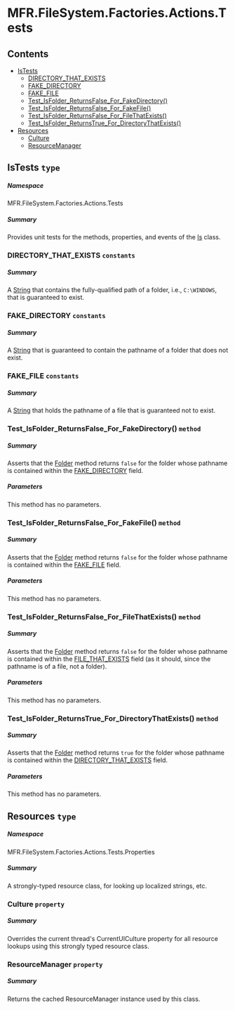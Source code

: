 <a name='assembly'></a>
# MFR.FileSystem.Factories.Actions.Tests

## Contents

- [IsTests](#T-MFR-FileSystem-Factories-Actions-Tests-IsTests 'MFR.FileSystem.Factories.Actions.Tests.IsTests')
  - [DIRECTORY_THAT_EXISTS](#F-MFR-FileSystem-Factories-Actions-Tests-IsTests-DIRECTORY_THAT_EXISTS 'MFR.FileSystem.Factories.Actions.Tests.IsTests.DIRECTORY_THAT_EXISTS')
  - [FAKE_DIRECTORY](#F-MFR-FileSystem-Factories-Actions-Tests-IsTests-FAKE_DIRECTORY 'MFR.FileSystem.Factories.Actions.Tests.IsTests.FAKE_DIRECTORY')
  - [FAKE_FILE](#F-MFR-FileSystem-Factories-Actions-Tests-IsTests-FAKE_FILE 'MFR.FileSystem.Factories.Actions.Tests.IsTests.FAKE_FILE')
  - [Test_IsFolder_ReturnsFalse_For_FakeDirectory()](#M-MFR-FileSystem-Factories-Actions-Tests-IsTests-Test_IsFolder_ReturnsFalse_For_FakeDirectory 'MFR.FileSystem.Factories.Actions.Tests.IsTests.Test_IsFolder_ReturnsFalse_For_FakeDirectory')
  - [Test_IsFolder_ReturnsFalse_For_FakeFile()](#M-MFR-FileSystem-Factories-Actions-Tests-IsTests-Test_IsFolder_ReturnsFalse_For_FakeFile 'MFR.FileSystem.Factories.Actions.Tests.IsTests.Test_IsFolder_ReturnsFalse_For_FakeFile')
  - [Test_IsFolder_ReturnsFalse_For_FileThatExists()](#M-MFR-FileSystem-Factories-Actions-Tests-IsTests-Test_IsFolder_ReturnsFalse_For_FileThatExists 'MFR.FileSystem.Factories.Actions.Tests.IsTests.Test_IsFolder_ReturnsFalse_For_FileThatExists')
  - [Test_IsFolder_ReturnsTrue_For_DirectoryThatExists()](#M-MFR-FileSystem-Factories-Actions-Tests-IsTests-Test_IsFolder_ReturnsTrue_For_DirectoryThatExists 'MFR.FileSystem.Factories.Actions.Tests.IsTests.Test_IsFolder_ReturnsTrue_For_DirectoryThatExists')
- [Resources](#T-MFR-FileSystem-Factories-Actions-Tests-Properties-Resources 'MFR.FileSystem.Factories.Actions.Tests.Properties.Resources')
  - [Culture](#P-MFR-FileSystem-Factories-Actions-Tests-Properties-Resources-Culture 'MFR.FileSystem.Factories.Actions.Tests.Properties.Resources.Culture')
  - [ResourceManager](#P-MFR-FileSystem-Factories-Actions-Tests-Properties-Resources-ResourceManager 'MFR.FileSystem.Factories.Actions.Tests.Properties.Resources.ResourceManager')

<a name='T-MFR-FileSystem-Factories-Actions-Tests-IsTests'></a>
## IsTests `type`

##### Namespace

MFR.FileSystem.Factories.Actions.Tests

##### Summary

Provides unit tests for the methods, properties, and events of the
[Is](#T-MFR-FileSystem-Factories-Actions-Is 'MFR.FileSystem.Factories.Actions.Is') class.

<a name='F-MFR-FileSystem-Factories-Actions-Tests-IsTests-DIRECTORY_THAT_EXISTS'></a>
### DIRECTORY_THAT_EXISTS `constants`

##### Summary

A [String](http://msdn.microsoft.com/query/dev14.query?appId=Dev14IDEF1&l=EN-US&k=k:System.String 'System.String') that contains the fully-qualified path of a
folder, i.e., `C:\WINDOWS`, that is guaranteed to exist.

<a name='F-MFR-FileSystem-Factories-Actions-Tests-IsTests-FAKE_DIRECTORY'></a>
### FAKE_DIRECTORY `constants`

##### Summary

A [String](http://msdn.microsoft.com/query/dev14.query?appId=Dev14IDEF1&l=EN-US&k=k:System.String 'System.String') that is guaranteed to contain the pathname of
a folder that does not exist.

<a name='F-MFR-FileSystem-Factories-Actions-Tests-IsTests-FAKE_FILE'></a>
### FAKE_FILE `constants`

##### Summary

A [String](http://msdn.microsoft.com/query/dev14.query?appId=Dev14IDEF1&l=EN-US&k=k:System.String 'System.String') that holds the pathname of a file that is
guaranteed not to exist.

<a name='M-MFR-FileSystem-Factories-Actions-Tests-IsTests-Test_IsFolder_ReturnsFalse_For_FakeDirectory'></a>
### Test_IsFolder_ReturnsFalse_For_FakeDirectory() `method`

##### Summary

Asserts that the [Folder](#M-MFR-FileSystem-Factories-Actions-Is-Folder 'MFR.FileSystem.Factories.Actions.Is.Folder')
method returns `false` for the folder whose pathname is
contained within the
[FAKE_DIRECTORY](#F-MFR-FileSystem-Factories-Actions-Tests-IsTests-FAKE_DIRECTORY 'MFR.FileSystem.Factories.Actions.Tests.IsTests.FAKE_DIRECTORY')
field.

##### Parameters

This method has no parameters.

<a name='M-MFR-FileSystem-Factories-Actions-Tests-IsTests-Test_IsFolder_ReturnsFalse_For_FakeFile'></a>
### Test_IsFolder_ReturnsFalse_For_FakeFile() `method`

##### Summary

Asserts that the [Folder](#M-MFR-FileSystem-Factories-Actions-Is-Folder 'MFR.FileSystem.Factories.Actions.Is.Folder')
method returns `false` for the folder whose pathname is
contained within the
[FAKE_FILE](#F-MFR-FileSystem-Factories-Actions-Tests-IsTests-FAKE_FILE 'MFR.FileSystem.Factories.Actions.Tests.IsTests.FAKE_FILE')
field.

##### Parameters

This method has no parameters.

<a name='M-MFR-FileSystem-Factories-Actions-Tests-IsTests-Test_IsFolder_ReturnsFalse_For_FileThatExists'></a>
### Test_IsFolder_ReturnsFalse_For_FileThatExists() `method`

##### Summary

Asserts that the [Folder](#M-MFR-FileSystem-Factories-Actions-Is-Folder 'MFR.FileSystem.Factories.Actions.Is.Folder')
method returns `false` for the folder whose pathname is
contained within the
[FILE_THAT_EXISTS](#F-MFR-FileSystem-Factories-Actions-Tests-IsTests-FILE_THAT_EXISTS 'MFR.FileSystem.Factories.Actions.Tests.IsTests.FILE_THAT_EXISTS')
field (as it should, since the pathname is of a file, not a folder).

##### Parameters

This method has no parameters.

<a name='M-MFR-FileSystem-Factories-Actions-Tests-IsTests-Test_IsFolder_ReturnsTrue_For_DirectoryThatExists'></a>
### Test_IsFolder_ReturnsTrue_For_DirectoryThatExists() `method`

##### Summary

Asserts that the [Folder](#M-MFR-FileSystem-Factories-Actions-Is-Folder 'MFR.FileSystem.Factories.Actions.Is.Folder')
method returns `true` for the folder whose pathname is
contained within the
[DIRECTORY_THAT_EXISTS](#F-MFR-FileSystem-Factories-Actions-Tests-IsTests-DIRECTORY_THAT_EXISTS 'MFR.FileSystem.Factories.Actions.Tests.IsTests.DIRECTORY_THAT_EXISTS')
field.

##### Parameters

This method has no parameters.

<a name='T-MFR-FileSystem-Factories-Actions-Tests-Properties-Resources'></a>
## Resources `type`

##### Namespace

MFR.FileSystem.Factories.Actions.Tests.Properties

##### Summary

A strongly-typed resource class, for looking up localized strings, etc.

<a name='P-MFR-FileSystem-Factories-Actions-Tests-Properties-Resources-Culture'></a>
### Culture `property`

##### Summary

Overrides the current thread's CurrentUICulture property for all
  resource lookups using this strongly typed resource class.

<a name='P-MFR-FileSystem-Factories-Actions-Tests-Properties-Resources-ResourceManager'></a>
### ResourceManager `property`

##### Summary

Returns the cached ResourceManager instance used by this class.
